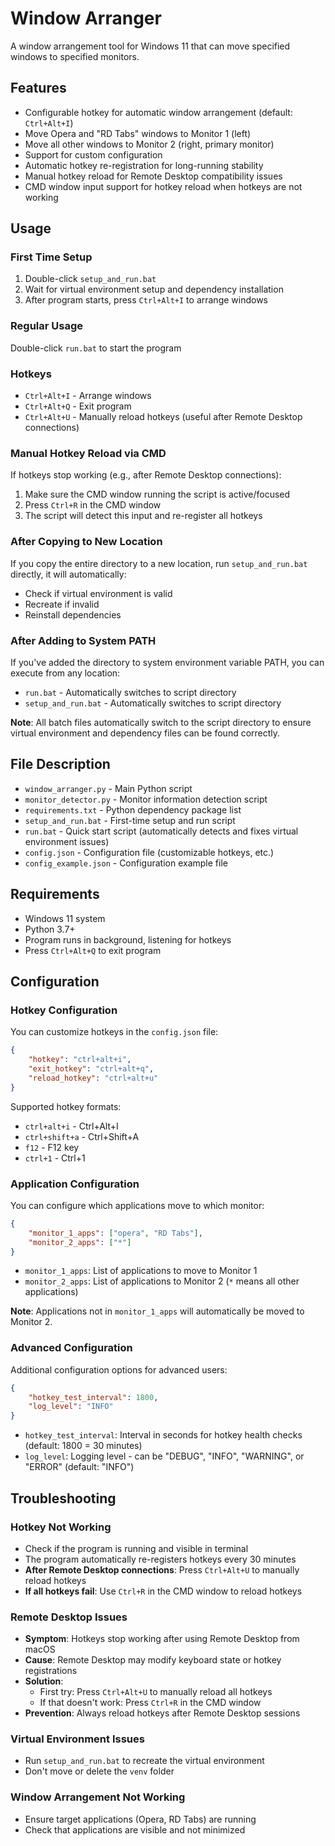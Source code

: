 # Window Arranger

A window arrangement tool for Windows 11 that can move specified windows to specified monitors.

## Features

- Configurable hotkey for automatic window arrangement (default: `Ctrl+Alt+I`)
- Move Opera and "RD Tabs" windows to Monitor 1 (left)
- Move all other windows to Monitor 2 (right, primary monitor)
- Support for custom configuration
- Automatic hotkey re-registration for long-running stability
- Manual hotkey reload for Remote Desktop compatibility issues
- CMD window input support for hotkey reload when hotkeys are not working

## Usage

### First Time Setup

1. Double-click `setup_and_run.bat`
2. Wait for virtual environment setup and dependency installation
3. After program starts, press `Ctrl+Alt+I` to arrange windows

### Regular Usage

Double-click `run.bat` to start the program

### Hotkeys

- `Ctrl+Alt+I` - Arrange windows
- `Ctrl+Alt+Q` - Exit program
- `Ctrl+Alt+U` - Manually reload hotkeys (useful after Remote Desktop connections)

### Manual Hotkey Reload via CMD

If hotkeys stop working (e.g., after Remote Desktop connections):
1. Make sure the CMD window running the script is active/focused
2. Press `Ctrl+R` in the CMD window
3. The script will detect this input and re-register all hotkeys

### After Copying to New Location

If you copy the entire directory to a new location, run `setup_and_run.bat` directly, it will automatically:
- Check if virtual environment is valid
- Recreate if invalid
- Reinstall dependencies

### After Adding to System PATH

If you've added the directory to system environment variable PATH, you can execute from any location:
- `run.bat` - Automatically switches to script directory
- `setup_and_run.bat` - Automatically switches to script directory

**Note**: All batch files automatically switch to the script directory to ensure virtual environment and dependency files can be found correctly.

## File Description

- `window_arranger.py` - Main Python script
- `monitor_detector.py` - Monitor information detection script
- `requirements.txt` - Python dependency package list
- `setup_and_run.bat` - First-time setup and run script
- `run.bat` - Quick start script (automatically detects and fixes virtual environment issues)
- `config.json` - Configuration file (customizable hotkeys, etc.)
- `config_example.json` - Configuration example file

## Requirements

- Windows 11 system
- Python 3.7+
- Program runs in background, listening for hotkeys
- Press `Ctrl+Alt+Q` to exit program

## Configuration

### Hotkey Configuration

You can customize hotkeys in the `config.json` file:

```json
{
    "hotkey": "ctrl+alt+i",
    "exit_hotkey": "ctrl+alt+q",
    "reload_hotkey": "ctrl+alt+u"
}
```

Supported hotkey formats:
- `ctrl+alt+i` - Ctrl+Alt+I
- `ctrl+shift+a` - Ctrl+Shift+A
- `f12` - F12 key
- `ctrl+1` - Ctrl+1

### Application Configuration

You can configure which applications move to which monitor:

```json
{
    "monitor_1_apps": ["opera", "RD Tabs"],
    "monitor_2_apps": ["*"]
}
```

- `monitor_1_apps`: List of applications to move to Monitor 1
- `monitor_2_apps`: List of applications to Monitor 2 (`*` means all other applications)

**Note**: Applications not in `monitor_1_apps` will automatically be moved to Monitor 2.

### Advanced Configuration

Additional configuration options for advanced users:

```json
{
    "hotkey_test_interval": 1800,
    "log_level": "INFO"
}
```

- `hotkey_test_interval`: Interval in seconds for hotkey health checks (default: 1800 = 30 minutes)
- `log_level`: Logging level - can be "DEBUG", "INFO", "WARNING", or "ERROR" (default: "INFO")

## Troubleshooting

### Hotkey Not Working
- Check if the program is running and visible in terminal
- The program automatically re-registers hotkeys every 30 minutes
- **After Remote Desktop connections**: Press `Ctrl+Alt+U` to manually reload hotkeys
- **If all hotkeys fail**: Use `Ctrl+R` in the CMD window to reload hotkeys

### Remote Desktop Issues
- **Symptom**: Hotkeys stop working after using Remote Desktop from macOS
- **Cause**: Remote Desktop may modify keyboard state or hotkey registrations
- **Solution**: 
  - First try: Press `Ctrl+Alt+U` to manually reload all hotkeys
  - If that doesn't work: Press `Ctrl+R` in the CMD window
- **Prevention**: Always reload hotkeys after Remote Desktop sessions

### Virtual Environment Issues
- Run `setup_and_run.bat` to recreate the virtual environment
- Don't move or delete the `venv` folder

### Window Arrangement Not Working
- Ensure target applications (Opera, RD Tabs) are running
- Check that applications are visible and not minimized 